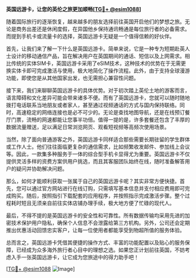 **英国远游卡，让您的英伦之旅更加顺畅[[TG💪+ @esim1088](https://t.me/s/esim1088)]**

随着国际旅行的逐渐恢复，越来越多的朋友选择前往英国开启他们的梦想之旅。无论是商务出差还是休闲度假，在异国他乡保持通讯畅通是每位旅行者的必备需求。而提到手机卡或流量卡的选择，英国远游卡无疑是一个值得信赖的好伙伴。

首先，让我们来了解一下什么是英国远游卡。简单来说，它是一种专为短期赴英人士设计的移动通信产品，旨在解决用户在英国期间的通话、短信以及上网需求。相比传统的实体SIM卡，英国远游卡采用了eSIM技术，这种技术的优势在于无需更换实体卡即可完成激活与使用，极大地简化了操作流程。此外，由于支持全球漫游功能，即使您是从其他国家出发，也无需担心兼容性问题。

接下来，我们来聊聊英国远游卡的具体优势。对于初次踏上英伦土地的游客而言，语言障碍和文化差异可能会带来诸多不便。而有了英国远游卡，您就可以随时随地拨打电话联系当地朋友或者家人，甚至通过视频通话的方式与国内保持联络。同时，高速稳定的网络连接也是必不可少的。无论是查找地图导航，还是在线预订餐厅门票，流畅的网速都能让您事半功倍。值得一提的是，许多套餐还包含了丰厚的数据流量赠送，足以满足日常浏览网页、观看短视频等高频次使用场景。

当然，除了面向普通游客之外，英国远游卡同样适合那些需要长期驻留的学生群体或工作人士。他们往往面临更复杂的通信需求，比如频繁收发邮件、参加线上会议等。因此，一款集多种服务于一体的综合型手机卡显得尤为重要。英国远游卡不仅提供灵活多样的资费方案供用户挑选，而且其客服团队始终在线，随时准备解答用户的疑问并协助解决问题。

那么，如何才能顺利获取一张属于自己的英国远游卡呢？其实非常方便快捷。首先，您可以通过官方网站进行在线订购，只需填写基本信息并支付相应费用即可完成购买。随后，按照指引下载配套的应用程序，并按照指示完成激活步骤。整个过程耗时短且无须亲自前往实体店铺办理手续，极大地方便了忙碌的现代人。

最后，不得不提的是英国远游卡的安全性和可靠性。所有数据传输均采用先进的加密技术保护用户隐私，确保个人信息不会泄露给第三方机构。另外，公司还会定期推出优惠活动回馈忠实客户，让每一位使用者都能享受到物超所值的服务体验。

总而言之，英国远游卡凭借其便捷的操作方式、丰富的功能配置以及贴心的服务保障，已经成为众多海外旅行者心目中的理想之选。如果您正计划前往英国，不妨考虑入手一张英国远游卡，让它成为您旅途中的得力助手吧！

[[TG💪+ @esim1088](https://t.me/s/esim1088) ![Image](https://i.postimg.cc/4NQfJmqS/Snipaste-2025-05-13-00-14-12.png)]